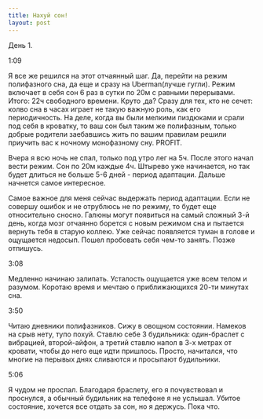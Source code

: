 ```yaml
---
title: Нахуй сон!
layout: post
---
```


День 1.

1:09

Я все же решился на этот отчаянный шаг. Да, перейти на режим полифазного сна, да еще и сразу на Uberman(лучше гугли). Режим включает в себя сон 6 раз в сутки по 20м с равными перерывами. Итого: 22ч свободного времени. Круто ,да?
Сразу для тех, кто не сечет: колво сна в часах играет не такую важную роль, как его периодичность. На деле, когда вы были мелкими пиздюками и срали под себя в кроватку, то ваш сон был таким же полифазным, только добрые родители заебавшись жить по вашим правилам решили приучить вас к ночному монофазному сну. PROFIT.

Вчера я всю ночь не спал, только под утро лег на 5ч. После этого начал вести режим. Сон по 20м каждые 4ч. Штырево уже начинается, но так будет длиться не больше 5-6 дней - период адаптации. Дальше начнется самое интересное.

Самое важное для меня сейчас выдержать период адаптации. Если не совершу ошибок и не отрублюсь не по режиму, то будет еще относительно сносно. Галюны могут появиться на самый сложный 3-й день, когда мозг отчаянно борется с новым режимом сна и пытается вернуть тебя в старую коллею.
Уже сейчас появляется туман в голове и ощущается недосып. Пошел пробовать себя чем-то занять. Позже отпишусь.

3:08

Медленно начинаю залипать. Усталость ощущается уже всем телом и разумом. Коротаю время и мечтаю о приближающихся 20-ти минутах сна.

3:50

Читаю дневники полифазников. Сижу в овощном состоянии. Намеков на срыв нету, тупо похуй. Ставлю себе 3 будильника: один-браслет с вибрацией, второй-айфон, а третий ставлю напол в 3-х метрах от кровати, чтобы до него еще идти пришлось. Просто, начитался, что многие на перывых днях сливаются и просыпают будильники.

5:06

Я чудом не проспал. Благодаря браслету, его я почувствовал и проснулся, а обычный будильник на телефоне я не услышал.
Убитое состояние, хочется все отдать за сон, но я держусь. Пока что.
